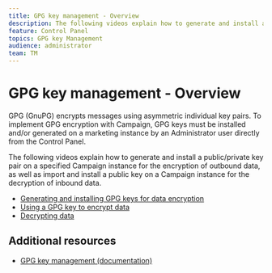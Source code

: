 ```yaml
---
title: GPG key management - Overview
description: The following videos explain how to generate and install a public/private key pair on a specified Campaign instance for the encryption of outbound data, as well as import and install a public key on a Campaign instance for the decryption of inbound data.
feature: Control Panel
topics: GPG key Management
audience: administrator
team: TM
---
```


# GPG key management - Overview

GPG (GnuPG) encrypts messages using asymmetric individual key pairs. To implement GPG encryption with Campaign, GPG keys must be installed and/or generated on a marketing instance by an Administrator user directly from the Control Panel.

The following videos explain how to generate and install a public/private key pair on a specified Campaign instance for the encryption of outbound data, as well as import and install a public key on a Campaign instance for the decryption of inbound data.

* [Generating and installing GPG keys for data encryption](./generating-and-installing-gpg-keys-for-data-encryption.md)
* [Using a GPG key to encrypt data](./using-a-gpg-key-to-encrypt-data.md)
* [Decrypting data](./decrypting-data.md)

## Additional resources

* [GPG key management (documentation)](https://docs.adobe.com/content/help/en/control-panel/using/instances-settings/gpg-keys-management.html)
